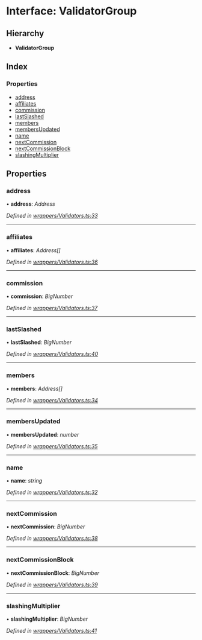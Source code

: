 # Interface: ValidatorGroup

## Hierarchy

* **ValidatorGroup**

## Index

### Properties

* [address](_wrappers_validators_.validatorgroup.md#address)
* [affiliates](_wrappers_validators_.validatorgroup.md#affiliates)
* [commission](_wrappers_validators_.validatorgroup.md#commission)
* [lastSlashed](_wrappers_validators_.validatorgroup.md#lastslashed)
* [members](_wrappers_validators_.validatorgroup.md#members)
* [membersUpdated](_wrappers_validators_.validatorgroup.md#membersupdated)
* [name](_wrappers_validators_.validatorgroup.md#name)
* [nextCommission](_wrappers_validators_.validatorgroup.md#nextcommission)
* [nextCommissionBlock](_wrappers_validators_.validatorgroup.md#nextcommissionblock)
* [slashingMultiplier](_wrappers_validators_.validatorgroup.md#slashingmultiplier)

## Properties

###  address

• **address**: *Address*

*Defined in [wrappers/Validators.ts:33](https://github.com/celo-org/celo-monorepo/blob/master/packages/sdk/contractkit/src/wrappers/Validators.ts#L33)*

___

###  affiliates

• **affiliates**: *Address[]*

*Defined in [wrappers/Validators.ts:36](https://github.com/celo-org/celo-monorepo/blob/master/packages/sdk/contractkit/src/wrappers/Validators.ts#L36)*

___

###  commission

• **commission**: *BigNumber*

*Defined in [wrappers/Validators.ts:37](https://github.com/celo-org/celo-monorepo/blob/master/packages/sdk/contractkit/src/wrappers/Validators.ts#L37)*

___

###  lastSlashed

• **lastSlashed**: *BigNumber*

*Defined in [wrappers/Validators.ts:40](https://github.com/celo-org/celo-monorepo/blob/master/packages/sdk/contractkit/src/wrappers/Validators.ts#L40)*

___

###  members

• **members**: *Address[]*

*Defined in [wrappers/Validators.ts:34](https://github.com/celo-org/celo-monorepo/blob/master/packages/sdk/contractkit/src/wrappers/Validators.ts#L34)*

___

###  membersUpdated

• **membersUpdated**: *number*

*Defined in [wrappers/Validators.ts:35](https://github.com/celo-org/celo-monorepo/blob/master/packages/sdk/contractkit/src/wrappers/Validators.ts#L35)*

___

###  name

• **name**: *string*

*Defined in [wrappers/Validators.ts:32](https://github.com/celo-org/celo-monorepo/blob/master/packages/sdk/contractkit/src/wrappers/Validators.ts#L32)*

___

###  nextCommission

• **nextCommission**: *BigNumber*

*Defined in [wrappers/Validators.ts:38](https://github.com/celo-org/celo-monorepo/blob/master/packages/sdk/contractkit/src/wrappers/Validators.ts#L38)*

___

###  nextCommissionBlock

• **nextCommissionBlock**: *BigNumber*

*Defined in [wrappers/Validators.ts:39](https://github.com/celo-org/celo-monorepo/blob/master/packages/sdk/contractkit/src/wrappers/Validators.ts#L39)*

___

###  slashingMultiplier

• **slashingMultiplier**: *BigNumber*

*Defined in [wrappers/Validators.ts:41](https://github.com/celo-org/celo-monorepo/blob/master/packages/sdk/contractkit/src/wrappers/Validators.ts#L41)*

